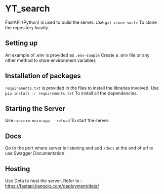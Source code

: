 # YT_search
FastAPI (Python) is used to build the server.
Use
```git clone <url>```
To clone the repository locally.

## Setting up
An example of .env is provided as `.env-sample`
Create a .env file or any other method to store environment variables

## Installation of packages
`requirements.txt` is provided in the files to install the libraries involved.
Use
```pip install -r requirements.txt``` 
To install all the dependencies.

## Starting the Server
Use
```uvicorn main:app --reload``` 
To start the server.

## Docs
Go to the port where server is listening and add `/docs` at the end of url to use Swagger Documentation.

## Hosting
Use Deta to host the server.
Refer to : https://fastapi.tiangolo.com/deployment/deta/


